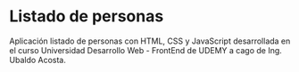 # Listado de personas
Aplicación listado de personas con HTML, CSS y JavaScript desarrollada en el curso Universidad Desarrollo Web - FrontEnd de UDEMY a cago de Ing. Ubaldo Acosta. 
